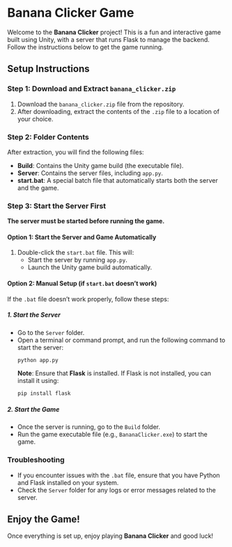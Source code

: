 
# Banana Clicker Game

Welcome to the **Banana Clicker** project! This is a fun and interactive game built using Unity, with a server that runs Flask to manage the backend. Follow the instructions below to get the game running.

## Setup Instructions

### Step 1: Download and Extract `banana_clicker.zip`

1. Download the `banana_clicker.zip` file from the repository.
2. After downloading, extract the contents of the `.zip` file to a location of your choice.

### Step 2: Folder Contents

After extraction, you will find the following files:

- **Build**: Contains the Unity game build (the executable file).
- **Server**: Contains the server files, including `app.py`.
- **start.bat**: A special batch file that automatically starts both the server and the game.

### Step 3: Start the Server First

**The server must be started before running the game.**

#### Option 1: Start the Server and Game Automatically
1. Double-click the `start.bat` file. This will:
   - Start the server by running `app.py`.
   - Launch the Unity game build automatically.

#### Option 2: Manual Setup (if `start.bat` doesn’t work)
If the `.bat` file doesn’t work properly, follow these steps:

##### 1. Start the Server
- Go to the `Server` folder.
- Open a terminal or command prompt, and run the following command to start the server:
  ```bash
  python app.py
  ```
  **Note**: Ensure that **Flask** is installed. If Flask is not installed, you can install it using:
  ```bash
  pip install flask
  ```

##### 2. Start the Game
- Once the server is running, go to the `Build` folder.
- Run the game executable file (e.g., `BananaClicker.exe`) to start the game.

### Troubleshooting
- If you encounter issues with the `.bat` file, ensure that you have Python and Flask installed on your system.
- Check the `Server` folder for any logs or error messages related to the server.

## Enjoy the Game!
Once everything is set up, enjoy playing **Banana Clicker** and good luck!
